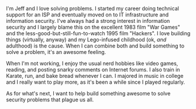 I'm Jeff and I love solving problems. I started my career doing technical support for an ISP and eventually moved on to IT infrastructure and information security. I've always had a strong interest in information security and I largely blame this on the excellent 1983 film "War Games" and the less-good-but-still-fun-to-watch 1995 film "Hackers". I love building things (virtually, anyway) and my Lego-infused childhood (ok, *and* adulthood) is the cause. When I can combine both and build something to solve a problem, it's an awesome feeling.

When I'm not working, I enjoy the usual nerd hobbies like video games, reading, and posting snarky comments on Internet forums. I also train in Karate, run, and bake bread whenever I can. I majored in music in college and I really want to play more, as it's been a while since I played regularly.

As for what's next, I want to help build something awesome to solve security problems that plague us all. 
